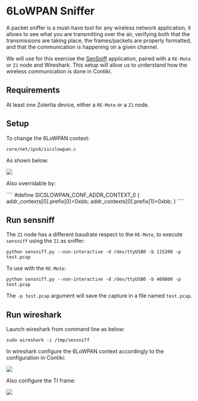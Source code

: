 # 6LoWPAN Sniffer

A packet sniffer is a must-have tool for any wireless network application, it allows to see what you are transmitting over the air, verifying both that the transmissions are taking place, the frames/packets are properly formatted, and that the communication is happening on a given channel.

We will use for this exercise the [SenSniff](https://github.com/g-oikonomou/sensniff) application, paired with a `RE-Mote` or `Z1` node and Wireshark. This setup will allow us to understand how the wireless communication is done in Contiki.

## Requirements

At least one Zolertia device, either a `RE-Mote` or a `Z1` node.

## Setup

To change the 6LoWPAN context:

````
core/net/ipv6/sicslowpan.c
````

As shown below:

![](images/contiki_6LoWPAN_context.png)

Also overridable by:

´´´´
#define SICSLOWPAN_CONF_ADDR_CONTEXT_0 { addr_contexts[0].prefix[0]=0xbb; addr_contexts[0].prefix[1]=0xbb; }
´´´´

## Run sensniff

The `Z1` node has a different baudrate respect to the `RE-Mote`, to execute `sensniff` using the `Z1` as sniffer:

````
python sensniff.py --non-interactive -d /dev/ttyUSB0 -b 115200 -p test.pcap
````

To use with the `RE-Mote`:

````
python sensniff.py --non-interactive -d /dev/ttyUSB0 -b 460800 -p test.pcap
````

The `-p test.pcap` argument will save the capture in a file named `test.pcap`.

## Run wireshark

Launch wireshark from command line as below:

````
sudo wireshark -i /tmp/sensniff
````

In wireshark configure the 6LoWPAN context accordingly to the configuration in Contiki:

![](images/wireshark_6lowpan_settings.png)

Also configure the TI frame:

![](images/wireshark_configure_FCS.png)
